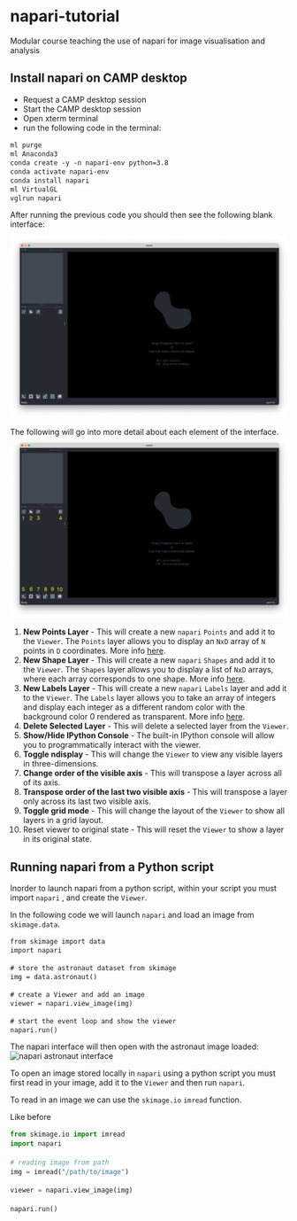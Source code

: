 # napari-tutorial
Modular course teaching the use of napari for image visualisation and analysis


## Install napari on CAMP desktop
- Request a CAMP desktop session
- Start the CAMP desktop session
- Open xterm terminal
- run the following code in the terminal:

```
ml purge
ml Anaconda3
conda create -y -n napari-env python=3.8
conda activate napari-env
conda install napari
ml VirtualGL
vglrun napari
```
After running the previous code you should then see the following blank interface:

![napari blank interface](https://raw.githubusercontent.com/FrancisCrickInstitute/napari-tutorial/main/images/blank_napari_interface.png?token=GHSAT0AAAAAABXXRCUAELQEDXSILXANPFBYYZN3MJQ)

The following will go into more detail about each element of the interface.
![](https://raw.githubusercontent.com/FrancisCrickInstitute/napari-tutorial/main/images/blank_napari_interface_labels.png?token=GHSAT0AAAAAABXXRCUBCM7ULAN2FAIAWOWSYZN32XQ)

1. **New Points Layer** - This will create a new `napari` `Points` and add it to the `Viewer`. The `Points` layer allows 
you to display an `NxD` array of `N` points in `D` coordinates. More info [here](https://napari.org/stable/howtos/layers/points.html).
2. **New Shape Layer** - This will create a new `napari` `Shapes` and add it to the `Viewer`. The `Shapes`
layer allows you to display a list of `NxD` arrays, where each array corresponds to one shape. More info [here](https://napari.org/stable/howtos/layers/shapes.html).
3. **New Labels Layer** - This will create a new `napari` `Labels` layer and add it to the `Viewer`. The `Labels` layer
allows you to take an array of integers and display each integer as a different random color with the background color
0 rendered as transparent. More info [here](https://napari.org/stable/howtos/layers/labels.html).
4. **Delete Selected Layer** - This will delete a selected layer from the `Viewer`.
5. **Show/Hide IPython Console** - The built-in IPython console will allow you to programmatically interact with the viewer.
6. **Toggle ndisplay** - This will change the `Viewer` to view any visible layers in three-dimensions.
7. **Change order of the visible axis** - This will transpose a layer across all of its axis.
8. **Transpose order of the last two visible axis** - This will transpose a layer only across its last two visible axis.
9. **Toggle grid mode** - This will change the layout of the `Viewer` to show all layers in a grid layout.
10. Reset viewer to original state - This will reset the `Viewer` to show a layer in its original state.
## Running napari from a Python script

Inorder to launch napari from a python script, within your script you must
import `napari` , and create the `Viewer`.

In the following code we will launch `napari` and load an image from 
`skimage.data`.

```python3
from skimage import data
import napari

# store the astronaut dataset from skimage
img = data.astronaut()  

# create a Viewer and add an image
viewer = napari.view_image(img)

# start the event loop and show the viewer
napari.run()
```
The napari interface will then open with the astronaut image loaded:
![napari astronaut interface](https://napari.org/stable/_images/screenshot-add-image.png)

To open an image stored locally in `napari` using a python script you 
must first read in your image, add it to the `Viewer` and then run `napari`.

To read in an image we can use the `skimage.io` `imread` function.

Like before 

```python
from skimage.io import imread
import napari

# reading image from path
img = imread("/path/to/image")

viewer = napari.view_image(img)

napari.run()
```



